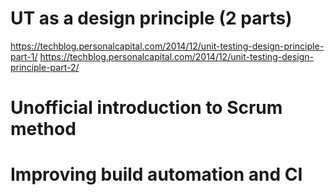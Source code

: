 # UT as a design principle (2 parts)
  https://techblog.personalcapital.com/2014/12/unit-testing-design-principle-part-1/
  https://techblog.personalcapital.com/2014/12/unit-testing-design-principle-part-2/
# Unofficial introduction to Scrum method
# Improving build automation and CI
